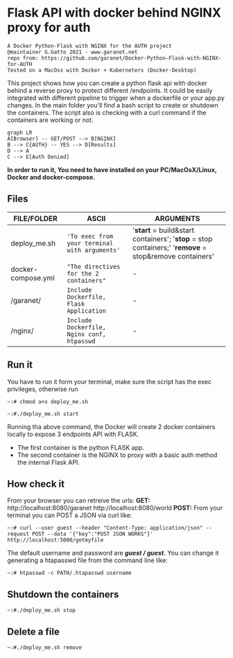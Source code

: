 # Flask API with docker behind NGINX proxy for auth

```
A Docker Python-Flask with NGINX for the AUTH project
@maintainer G.Gatto 2021 - www.garanet.net
repo from: https://github.com/garanet/Docker-Python-Flask-with-NGINX-for-AUTH
Tested on a MacOsx with Docker + Kuberneters (Docker-Desktop)
```

This project shows how you can create a python flask api with docker behind a reverse proxy to protect different /endpoints. It could be easily integrated with different pipeline to trigger when a dockerfile or your app.py changes.
In the main folder you'll find a bash script to create or shutdown the containers. The script also is checking with a curl command if the containers are working or not.

```mermaid
graph LR
A[Browser] -- GET/POST --> B[NGINX]
B --> C{AUTH} -- YES --> D[Results]
D --> A
C --> E[Auth Denied]
```

**In order to run it, You need to have installed on your PC/MacOsX/Linux, Docker and docker-compose.**

## Files
|       FILE/FOLDER     |ASCII                          |ARGUMENTS                         |
|----------------|-------------------------------|-----------------------------|
|deploy_me.sh |`'To exec from your terminal with arguments'`            |'**start** = build&start containers'; '**stop** = stop containers;' '**remove** = stop&remove containers'            |
|docker-compose.yml|`"The directives for the 2 containers"`       |-            |
|/garanet/|`Include Dockerfile, Flask Application`|-|
|/nginx/   |`Include Dockerfile, Nginx conf, htpasswd`|-|

## Run it
You have to run it form your terminal, make sure the script has the exec privileges, otherwise run

    ~:# chmod a+x deploy_me.sh

    ~:#./deploy_me.sh start
Running tha above command, the Docker will create 2 docker containers locally to expose 3 endpoints API with FLASK.

 - The first container is the python FLASK app. 
 - The second container is the NGINX to proxy with a basic auth method the internal Flask API.

## How check it

From your browser you can retreive the urls:
**GET:**
http://localhost:8080/garanet
http://localhost:8080/world
**POST:**
From your terminal you can POST a JSON via curl like:

    ~:# curl --user guest --header "Content-Type: application/json" --request POST --data '{"key":"POST JSON WORKS"}' http://localhost:5000/getmyfile
The default username and password are ***guest / guest.***
You can change it generating a htapasswd file from the command line like:

    ~:# htpasswd -c PATH/.htapasswd username

## Shutdown the containers
    ~:#./deploy_me.sh stop
## Delete a file
    ~:#./deploy_me.sh remove
  